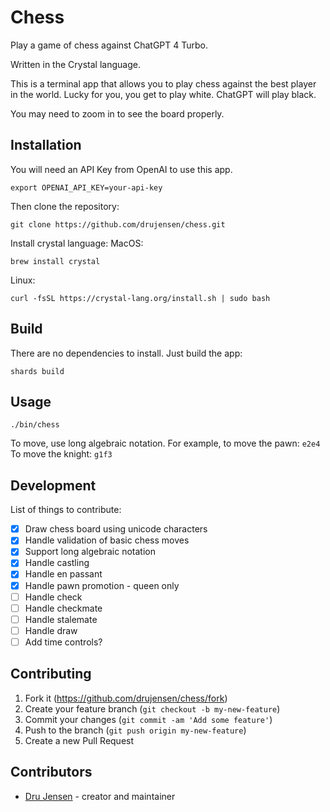 # Chess

Play a game of chess against ChatGPT 4 Turbo.

Written in the Crystal language.

This is a terminal app that allows you to play chess against
the best player in the world. Lucky for you, you get to play
white. ChatGPT will play black.

You may need to zoom in to see the board properly.

## Installation

You will need an API Key from OpenAI to use this app.
```
export OPENAI_API_KEY=your-api-key
```

Then clone the repository:
```
git clone https://github.com/drujensen/chess.git
```

Install crystal language:
MacOS:
```
brew install crystal
```

Linux:
```
curl -fsSL https://crystal-lang.org/install.sh | sudo bash
```

## Build

There are no dependencies to install. Just build the app:
```
shards build
```

## Usage

```
./bin/chess
```

To move, use long algebraic notation.
For example, to move the pawn: `e2e4`
To move the knight: `g1f3`

## Development

List of things to contribute:
- [x] Draw chess board using unicode characters
- [x] Handle validation of basic chess moves
- [x] Support long algebraic notation
- [x] Handle castling
- [x] Handle en passant
- [x] Handle pawn promotion - queen only
- [ ] Handle check
- [ ] Handle checkmate
- [ ] Handle stalemate
- [ ] Handle draw
- [ ] Add time controls?

## Contributing

1. Fork it (<https://github.com/drujensen/chess/fork>)
2. Create your feature branch (`git checkout -b my-new-feature`)
3. Commit your changes (`git commit -am 'Add some feature'`)
4. Push to the branch (`git push origin my-new-feature`)
5. Create a new Pull Request

## Contributors

- [Dru Jensen](https://github.com/drujensen) - creator and maintainer
